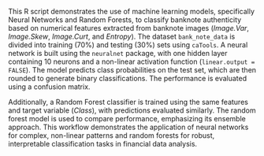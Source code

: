 This R script demonstrates the use of machine learning models, specifically Neural Networks and Random Forests, to classify banknote authenticity based on numerical features extracted from banknote images (*Image.Var*, *Image.Skew*, *Image.Curt*, and *Entropy*). The dataset `bank_note_data` is divided into training (70%) and testing (30%) sets using `caTools`. A neural network is built using the `neuralnet` package, with one hidden layer containing 10 neurons and a non-linear activation function (`linear.output = FALSE`). The model predicts class probabilities on the test set, which are then rounded to generate binary classifications. The performance is evaluated using a confusion matrix. 

Additionally, a Random Forest classifier is trained using the same features and target variable (*Class*), with predictions evaluated similarly. The random forest model is used to compare performance, emphasizing its ensemble approach. This workflow demonstrates the application of neural networks for complex, non-linear patterns and random forests for robust, interpretable classification tasks in financial data analysis.
